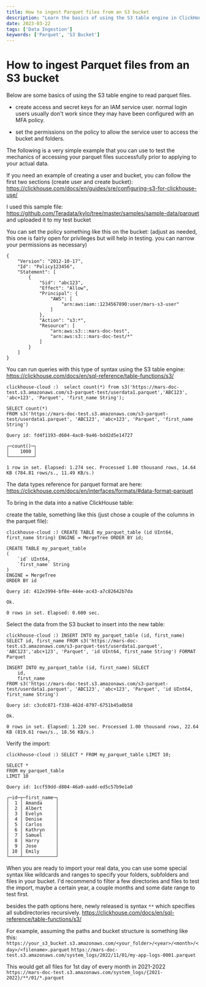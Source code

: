 ```yaml
---
title: How to ingest Parquet files from an S3 bucket
description: "Learn the basics of using the S3 table engine in ClickHouse to ingest and query Parquet files from an S3 bucket, including setup, access permissions, and data import examples."
date: 2023-03-22
tags: ['Data Ingestion']
keywords: ['Parquet', 'S3 Bucket']
---
```


# How to ingest Parquet files from an S3 bucket

Below are some basics of using the S3 table engine to read parquet files.

<!-- truncate -->

- create access and secret keys for an IAM service user.
normal login users usually don't work since they may have been configured with an MFA policy.

- set the permissions on the policy to allow the service user to access the bucket and folders.

The following is a very simple example that you can use to test the mechanics of accessing your parquet files successfully prior to applying to your actual data.

If you need an example of creating a user and bucket, you can follow the first two sections (create user and create bucket):
https://clickhouse.com/docs/en/guides/sre/configuring-s3-for-clickhouse-use/

I used this sample file: https://github.com/Teradata/kylo/tree/master/samples/sample-data/parquet
and uploaded it to my test bucket

You can set the policy something like this on the bucket:
(adjust as needed, this one is fairly open for privileges but will help in testing. you can narrow your permissions as necessary)
```
{
    "Version": "2012-10-17",
    "Id": "Policy123456",
    "Statement": [
        {
            "Sid": "abc123",
            "Effect": "Allow",
            "Principal": {
                "AWS": [
                    "arn:aws:iam::1234567890:user/mars-s3-user"
                ]
            },
            "Action": "s3:*",
            "Resource": [
                "arn:aws:s3:::mars-doc-test",
                "arn:aws:s3:::mars-doc-test/*"
            ]
        }
    ]
}
```

You can run queries with this type of syntax using the S3 table engine:
https://clickhouse.com/docs/en/sql-reference/table-functions/s3/

```
clickhouse-cloud :)  select count(*) from s3('https://mars-doc-test.s3.amazonaws.com/s3-parquet-test/userdata1.parquet','ABC123', 'abc+123', 'Parquet', 'first_name String');

SELECT count(*)
FROM s3('https://mars-doc-test.s3.amazonaws.com/s3-parquet-test/userdata1.parquet', 'ABC123', 'abc+123', 'Parquet', 'first_name String')

Query id: fd4f1193-d604-4ac0-9a46-bdd2d5e14727

┌─count()─┐
│    1000 │
└─────────┘

1 row in set. Elapsed: 1.274 sec. Processed 1.00 thousand rows, 14.64 KB (784.81 rows/s., 11.49 KB/s.)
```

The data types reference for parquet format are here:
https://clickhouse.com/docs/en/interfaces/formats/#data-format-parquet

To bring in the data into a native ClickHouse table:

create the table, something like this (just chose a couple of the columns in the parquet file):
```
clickhouse-cloud :) CREATE TABLE my_parquet_table (id UInt64, first_name String) ENGINE = MergeTree ORDER BY id;

CREATE TABLE my_parquet_table
(
    `id` UInt64,
    `first_name` String
)
ENGINE = MergeTree
ORDER BY id

Query id: 412e3994-bf8e-444e-ac43-a7c82642b7da

Ok.

0 rows in set. Elapsed: 0.600 sec.
```

Select the data from the S3 bucket to insert into the new table:

```
clickhouse-cloud :) INSERT INTO my_parquet_table (id, first_name) SELECT id, first_name FROM s3('https://mars-doc-test.s3.amazonaws.com/s3-parquet-test/userdata1.parquet', 'ABC123','abc+123', 'Parquet', 'id UInt64, first_name String') FORMAT Parquet

INSERT INTO my_parquet_table (id, first_name) SELECT
    id,
    first_name
FROM s3('https://mars-doc-test.s3.amazonaws.com/s3-parquet-test/userdata1.parquet', 'ABC123', 'abc+123', 'Parquet', 'id UInt64, first_name String')

Query id: c3cdc871-f338-462d-8797-6751b45a0b58

Ok.

0 rows in set. Elapsed: 1.220 sec. Processed 1.00 thousand rows, 22.64 KB (819.61 rows/s., 18.56 KB/s.)
```

Verify the import:

```
clickhouse-cloud :) SELECT * FROM my_parquet_table LIMIT 10;

SELECT *
FROM my_parquet_table
LIMIT 10

Query id: 1ccf59dd-d804-46a9-aadd-ed5c57b9e1a0

┌─id─┬─first_name─┐
│  1 │ Amanda     │
│  2 │ Albert     │
│  3 │ Evelyn     │
│  4 │ Denise     │
│  5 │ Carlos     │
│  6 │ Kathryn    │
│  7 │ Samuel     │
│  8 │ Harry      │
│  9 │ Jose       │
│ 10 │ Emily      │
└────┴────────────┘
```

When you are ready to import your real data, you can use some special syntax like wildcards and ranges to specify your folders, subfolders and files in your bucket.
I'd recommend to filter a few directories and files to test the import, maybe a certain year, a couple months and some date range to test first.

besides the path options here, newly released is syntax `**` which specifies all subdirectories recursively.
https://clickhouse.com/docs/en/sql-reference/table-functions/s3/

For example, assuming the paths and bucket structure is something like this:
`https://your_s3_bucket.s3.amazonaws.com/<your_folder>/<year>/<month>/<day>/<filename>.parquet`
`https://mars-doc-test.s3.amazonaws.com/system_logs/2022/11/01/my-app-logs-0001.parquet`

This would get all files for 1st day of every month in 2021-2022
`https://mars-doc-test.s3.amazonaws.com/system_logs/{2021-2022}/**/01/*.parquet`
